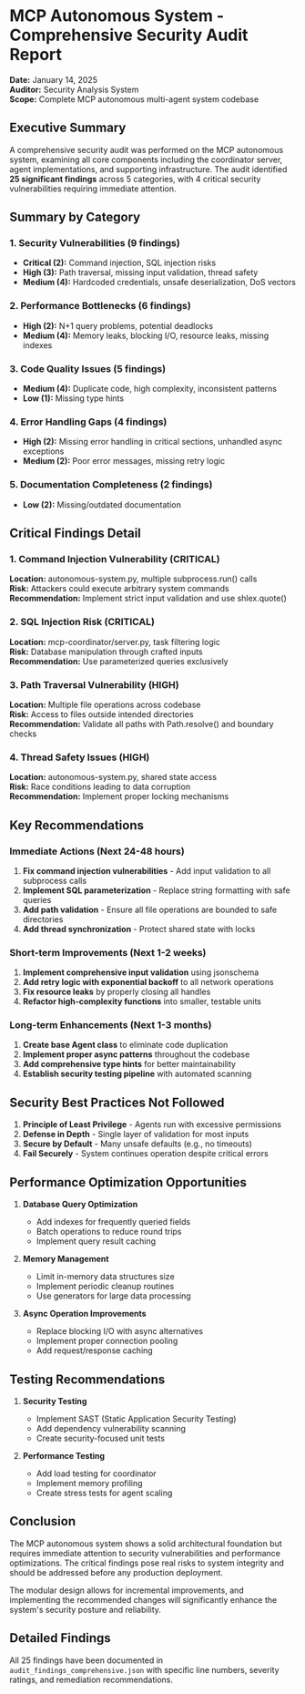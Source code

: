 # MCP Autonomous System - Comprehensive Security Audit Report

**Date:** January 14, 2025  
**Auditor:** Security Analysis System  
**Scope:** Complete MCP autonomous multi-agent system codebase

## Executive Summary

A comprehensive security audit was performed on the MCP autonomous system, examining all core components including the coordinator server, agent implementations, and supporting infrastructure. The audit identified **25 significant findings** across 5 categories, with 4 critical security vulnerabilities requiring immediate attention.

## Summary by Category

### 1. Security Vulnerabilities (9 findings)
- **Critical (2):** Command injection, SQL injection risks
- **High (3):** Path traversal, missing input validation, thread safety
- **Medium (4):** Hardcoded credentials, unsafe deserialization, DoS vectors

### 2. Performance Bottlenecks (6 findings)
- **High (2):** N+1 query problems, potential deadlocks
- **Medium (4):** Memory leaks, blocking I/O, resource leaks, missing indexes

### 3. Code Quality Issues (5 findings)
- **Medium (4):** Duplicate code, high complexity, inconsistent patterns
- **Low (1):** Missing type hints

### 4. Error Handling Gaps (4 findings)
- **High (2):** Missing error handling in critical sections, unhandled async exceptions
- **Medium (2):** Poor error messages, missing retry logic

### 5. Documentation Completeness (2 findings)
- **Low (2):** Missing/outdated documentation

## Critical Findings Detail

### 1. Command Injection Vulnerability (CRITICAL)
**Location:** autonomous-system.py, multiple subprocess.run() calls  
**Risk:** Attackers could execute arbitrary system commands  
**Recommendation:** Implement strict input validation and use shlex.quote()

### 2. SQL Injection Risk (CRITICAL)
**Location:** mcp-coordinator/server.py, task filtering logic  
**Risk:** Database manipulation through crafted inputs  
**Recommendation:** Use parameterized queries exclusively

### 3. Path Traversal Vulnerability (HIGH)
**Location:** Multiple file operations across codebase  
**Risk:** Access to files outside intended directories  
**Recommendation:** Validate all paths with Path.resolve() and boundary checks

### 4. Thread Safety Issues (HIGH)
**Location:** autonomous-system.py, shared state access  
**Risk:** Race conditions leading to data corruption  
**Recommendation:** Implement proper locking mechanisms

## Key Recommendations

### Immediate Actions (Next 24-48 hours)
1. **Fix command injection vulnerabilities** - Add input validation to all subprocess calls
2. **Implement SQL parameterization** - Replace string formatting with safe queries
3. **Add path validation** - Ensure all file operations are bounded to safe directories
4. **Add thread synchronization** - Protect shared state with locks

### Short-term Improvements (Next 1-2 weeks)
1. **Implement comprehensive input validation** using jsonschema
2. **Add retry logic with exponential backoff** to all network operations
3. **Fix resource leaks** by properly closing all handles
4. **Refactor high-complexity functions** into smaller, testable units

### Long-term Enhancements (Next 1-3 months)
1. **Create base Agent class** to eliminate code duplication
2. **Implement proper async patterns** throughout the codebase
3. **Add comprehensive type hints** for better maintainability
4. **Establish security testing pipeline** with automated scanning

## Security Best Practices Not Followed

1. **Principle of Least Privilege** - Agents run with excessive permissions
2. **Defense in Depth** - Single layer of validation for most inputs
3. **Secure by Default** - Many unsafe defaults (e.g., no timeouts)
4. **Fail Securely** - System continues operation despite critical errors

## Performance Optimization Opportunities

1. **Database Query Optimization**
   - Add indexes for frequently queried fields
   - Batch operations to reduce round trips
   - Implement query result caching

2. **Memory Management**
   - Limit in-memory data structures size
   - Implement periodic cleanup routines
   - Use generators for large data processing

3. **Async Operation Improvements**
   - Replace blocking I/O with async alternatives
   - Implement proper connection pooling
   - Add request/response caching

## Testing Recommendations

1. **Security Testing**
   - Implement SAST (Static Application Security Testing)
   - Add dependency vulnerability scanning
   - Create security-focused unit tests

2. **Performance Testing**
   - Add load testing for coordinator
   - Implement memory profiling
   - Create stress tests for agent scaling

## Conclusion

The MCP autonomous system shows a solid architectural foundation but requires immediate attention to security vulnerabilities and performance optimizations. The critical findings pose real risks to system integrity and should be addressed before any production deployment.

The modular design allows for incremental improvements, and implementing the recommended changes will significantly enhance the system's security posture and reliability.

## Detailed Findings

All 25 findings have been documented in `audit_findings_comprehensive.json` with specific line numbers, severity ratings, and remediation recommendations.